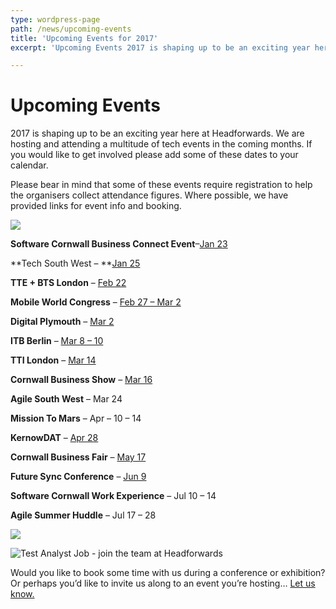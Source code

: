 ```yaml
---
type: wordpress-page
path: /news/upcoming-events
title: 'Upcoming Events for 2017'
excerpt: 'Upcoming Events 2017 is shaping up to be an exciting year here at Headforwards. We are hosting and attending a multitude of tech events in the coming months. If you would like to get involved please add some of these dates to your calendar. Please bear in mind that some of these events require registration …'

---
```

Upcoming Events
===============

2017 is shaping up to be an exciting year here at Headforwards. We are hosting and attending a multitude of tech events in the coming months. If you would like to get involved please add some of these dates to your calendar.

Please bear in mind that some of these events require registration to help the organisers collect attendance figures. Where possible, we have provided links for event info and booking.

![](//headforwards.com/wp-content/uploads/2017/02/IMG_2021-web-2000.jpg)

**Software Cornwall Business Connect Event**–[Jan 23](https://www.softwarecornwall.org/events-3/)

**Tech South West – **[Jan 25](https://www.techsouthwest.org.uk/)

**TTE + BTS London** – [Feb 22](http://www.traveltechnologyeurope.com/)

**Mobile World Congress** – [Feb 27 – Mar 2](https://www.mobileworldcongress.com/)

**Digital Plymouth** – [Mar 2](https://www.digitalplymouth.com/)

**ITB Berlin** – [Mar 8 – 10](http://www.itb-berlin.de/en/)

**TTI London** – [Mar 14](http://www.tti.org/)

**Cornwall Business Show** – [Mar 16](https://www.cornwallbusinessshow.co.uk/)

**Agile South West** – Mar 24

**Mission To Mars** – Apr – 10 – 14

**KernowDAT** – [Apr 28](https://kernowdat.co.uk/)

**Cornwall Business Fair** – [May 17](http://www.cornwallbusinessfair.co.uk/)

**Future Sync Conference** – [Jun 9](http://futuresync.co.uk/)

**Software Cornwall Work Experience** – Jul 10 – 14

**Agile Summer Huddle** – Jul 17 – 28

<section class="gallery">

![](//headforwards.com/wp-content/uploads/2017/01/IMG_2121-web-640.jpg)

![Test Analyst Job - join the team at Headforwards](//headforwards.com/wp-content/uploads/2016/06/SGP1737.jpg)

</section>

Would you like to book some time with us during a conference or exhibition? Or perhaps you’d like to invite us along to an event you’re hosting… [Let us know.](https://www.headforwards.com/contactus/)
